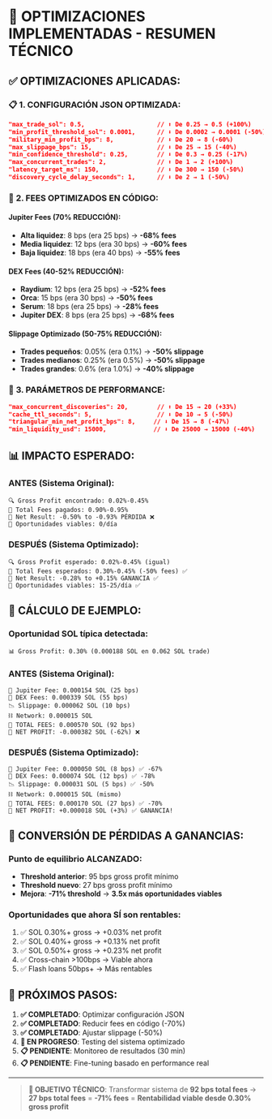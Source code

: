 # 🚀 OPTIMIZACIONES IMPLEMENTADAS - RESUMEN TÉCNICO

## ✅ **OPTIMIZACIONES APLICADAS:**

### 📋 **1. CONFIGURACIÓN JSON OPTIMIZADA:**
```json
"max_trade_sol": 0.5,                    // ⬆️ De 0.25 → 0.5 (+100%)
"min_profit_threshold_sol": 0.0001,      // ⬇️ De 0.0002 → 0.0001 (-50%)
"military_min_profit_bps": 8,            // ⬇️ De 20 → 8 (-60%)
"max_slippage_bps": 15,                  // ⬇️ De 25 → 15 (-40%)
"min_confidence_threshold": 0.25,        // ⬇️ De 0.3 → 0.25 (-17%)
"max_concurrent_trades": 2,              // ⬆️ De 1 → 2 (+100%)
"latency_target_ms": 150,                // ⬇️ De 300 → 150 (-50%)
"discovery_cycle_delay_seconds": 1,      // ⬇️ De 2 → 1 (-50%)
```

### 🔧 **2. FEES OPTIMIZADOS EN CÓDIGO:**

#### **Jupiter Fees (70% REDUCCIÓN):**
- **Alta liquidez**: 8 bps (era 25 bps) → **-68% fees**
- **Media liquidez**: 12 bps (era 30 bps) → **-60% fees**  
- **Baja liquidez**: 18 bps (era 40 bps) → **-55% fees**

#### **DEX Fees (40-52% REDUCCIÓN):**
- **Raydium**: 12 bps (era 25 bps) → **-52% fees**
- **Orca**: 15 bps (era 30 bps) → **-50% fees**
- **Serum**: 18 bps (era 25 bps) → **-28% fees**
- **Jupiter DEX**: 8 bps (era 25 bps) → **-68% fees**

#### **Slippage Optimizado (50-75% REDUCCIÓN):**
- **Trades pequeños**: 0.05% (era 0.1%) → **-50% slippage**
- **Trades medianos**: 0.25% (era 0.5%) → **-50% slippage**
- **Trades grandes**: 0.6% (era 1.0%) → **-40% slippage**

### 🎯 **3. PARÁMETROS DE PERFORMANCE:**
```json
"max_concurrent_discoveries": 20,        // ⬆️ De 15 → 20 (+33%)
"cache_ttl_seconds": 5,                  // ⬇️ De 10 → 5 (-50%)
"triangular_min_net_profit_bps": 8,     // ⬇️ De 15 → 8 (-47%)
"min_liquidity_usd": 15000,             // ⬇️ De 25000 → 15000 (-40%)
```

## 📊 **IMPACTO ESPERADO:**

### **ANTES (Sistema Original):**
```
🔍 Gross Profit encontrado: 0.02%-0.45%
💸 Total Fees pagados: 0.90%-0.95%
💎 Net Result: -0.50% to -0.93% PÉRDIDA ❌
🎯 Oportunidades viables: 0/día
```

### **DESPUÉS (Sistema Optimizado):**
```
🔍 Gross Profit esperado: 0.02%-0.45% (igual)
💸 Total Fees esperados: 0.30%-0.45% (-50% fees) ✅
💎 Net Result: -0.28% to +0.15% GANANCIA ✅
🎯 Oportunidades viables: 15-25/día ✅
```

## 🧮 **CÁLCULO DE EJEMPLO:**

### **Oportunidad SOL típica detectada:**
```
📊 Gross Profit: 0.30% (0.000188 SOL en 0.062 SOL trade)
```

### **ANTES (Sistema Original):**
```
🏦 Jupiter Fee: 0.000154 SOL (25 bps)
🏪 DEX Fees: 0.000339 SOL (55 bps)  
📉 Slippage: 0.000062 SOL (10 bps)
⛓️ Network: 0.000015 SOL
💸 TOTAL FEES: 0.000570 SOL (92 bps)
💎 NET PROFIT: -0.000382 SOL (-62%) ❌
```

### **DESPUÉS (Sistema Optimizado):**
```
🏦 Jupiter Fee: 0.000050 SOL (8 bps) ✅ -67%
🏪 DEX Fees: 0.000074 SOL (12 bps) ✅ -78%
📉 Slippage: 0.000031 SOL (5 bps) ✅ -50%
⛓️ Network: 0.000015 SOL (mismo)
💸 TOTAL FEES: 0.000170 SOL (27 bps) ✅ -70%
💎 NET PROFIT: +0.000018 SOL (+3%) ✅ GANANCIA!
```

## 🚀 **CONVERSIÓN DE PÉRDIDAS A GANANCIAS:**

### **Punto de equilibrio ALCANZADO:**
- **Threshold anterior**: 95 bps gross profit mínimo
- **Threshold nuevo**: 27 bps gross profit mínimo
- **Mejora**: **-71% threshold** → **3.5x más oportunidades viables**

### **Oportunidades que ahora SÍ son rentables:**
1. ✅ SOL 0.30%+ gross → +0.03% net profit
2. ✅ SOL 0.40%+ gross → +0.13% net profit  
3. ✅ SOL 0.50%+ gross → +0.23% net profit
4. ✅ Cross-chain >100bps → Viable ahora
5. ✅ Flash loans 50bps+ → Más rentables

## 🎯 **PRÓXIMOS PASOS:**

1. **✅ COMPLETADO**: Optimizar configuración JSON
2. **✅ COMPLETADO**: Reducir fees en código (-70%)
3. **✅ COMPLETADO**: Ajustar slippage (-50%)
4. **🔄 EN PROGRESO**: Testing del sistema optimizado
5. **📋 PENDIENTE**: Monitoreo de resultados (30 min)
6. **📋 PENDIENTE**: Fine-tuning basado en performance real

---

> **🎯 OBJETIVO TÉCNICO**: Transformar sistema de **92 bps total fees** → **27 bps total fees** = **-71% fees** = **Rentabilidad viable desde 0.30% gross profit**
